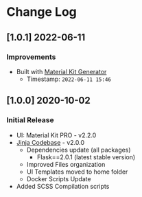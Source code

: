# Change Log

## [1.0.1] 2022-06-11
### Improvements

- Built with [Material Kit Generator](https://appseed.us/generator/material-kit/)
  - Timestamp: `2022-06-11 15:46`

## [1.0.0] 2020-10-02
### Initial Release

- UI: Material Kit PRO - v2.2.0
- [Jinja Codebase](https://github.com/app-generator/boilerplate-code-jinja/releases) - v2.0.0
  - Dependencies update (all packages)
    - Flask==2.0.1 (latest stable version)
  - Improved Files organization
  - UI Templates moved to home folder
  - Docker Scripts Update
- Added SCSS Compilation scripts  
